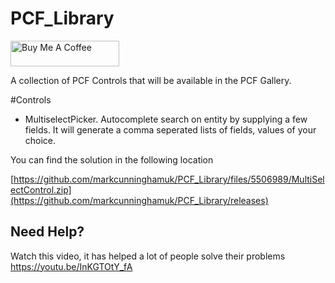 # PCF_Library

<a href="https://www.buymeacoffee.com/markcunningham" target="_blank"><img src="https://cdn.buymeacoffee.com/buttons/default-orange.png" alt="Buy Me A Coffee" height="41" width="174"></a>

A collection of PCF Controls that will be available in the PCF Gallery.

#Controls
- MultiselectPicker.
Autocomplete search on entity by supplying a few fields. It will generate a comma seperated lists of fields, values of your choice.

You can find the solution in the following location

[https://github.com/markcunninghamuk/PCF_Library/files/5506989/MultiSelectControl.zip](https://github.com/markcunninghamuk/PCF_Library/releases)

## Need Help?
Watch this video, it has helped a lot of people solve their problems
https://youtu.be/InKGTOtY_fA
